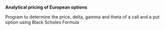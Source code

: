 **Analytical pricing of European options**

Program to determine the price, delta, gamma and theta of a call and a put option using Black Scholes Formula
